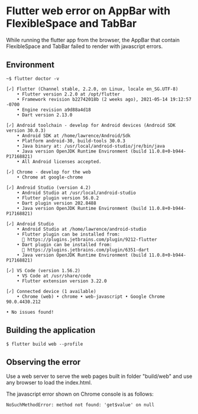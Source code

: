 # Flutter web error on AppBar with FlexibleSpace and TabBar

While running the flutter app from the browser, the AppBar that contain FlexibleSpace and TabBar failed to render with javascript errors.

## Environment
```
~$ flutter doctor -v

[✓] Flutter (Channel stable, 2.2.0, on Linux, locale en_SG.UTF-8)
    • Flutter version 2.2.0 at /opt/flutter
    • Framework revision b22742018b (2 weeks ago), 2021-05-14 19:12:57 -0700
    • Engine revision a9d88a4d18
    • Dart version 2.13.0

[✓] Android toolchain - develop for Android devices (Android SDK version 30.0.3)
    • Android SDK at /home/lawrence/Android/Sdk
    • Platform android-30, build-tools 30.0.3
    • Java binary at: /usr/local/android-studio/jre/bin/java
    • Java version OpenJDK Runtime Environment (build 11.0.8+0-b944-P17168821)
    • All Android licenses accepted.

[✓] Chrome - develop for the web
    • Chrome at google-chrome

[✓] Android Studio (version 4.2)
    • Android Studio at /usr/local/android-studio
    • Flutter plugin version 56.0.2
    • Dart plugin version 202.8488
    • Java version OpenJDK Runtime Environment (build 11.0.8+0-b944-P17168821)

[✓] Android Studio
    • Android Studio at /home/lawrence/android-studio
    • Flutter plugin can be installed from:
      🔨 https://plugins.jetbrains.com/plugin/9212-flutter
    • Dart plugin can be installed from:
      🔨 https://plugins.jetbrains.com/plugin/6351-dart
    • Java version OpenJDK Runtime Environment (build 11.0.8+0-b944-P17168821)

[✓] VS Code (version 1.56.2)
    • VS Code at /usr/share/code
    • Flutter extension version 3.22.0

[✓] Connected device (1 available)
    • Chrome (web) • chrome • web-javascript • Google Chrome 90.0.4430.212

• No issues found!
```
## Building the application

    $ flutter build web --profile

## Observing the error

Use a web server to serve the web pages built in folder "build/web" and use any browser to load the index.html.

The javascript error shown on Chrome console is as follows:

    NoSuchMethodError: method not found: 'get$value' on null
